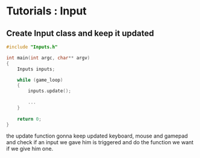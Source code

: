 # Tutorials : Input

##  Create Input class and keep it updated



``` C++
#include "Inputs.h"

int main(int argc, char** argv) 
{
	Inputs inputs;

	while (game_loop) 
	{
		inputs.update();
		
		...
	}
	
	return 0;
}
```

 the update function gonna keep updated keyboard, mouse and gamepad and check if an input we gave him is triggered and do the function we want if we give him one.